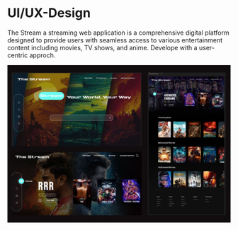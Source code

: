 # UI/UX-Design
 The Stream a streaming web application is a comprehensive digital platform designed to provide users with seamless access to various entertainment content including movies, TV shows, and anime. Develope with a user-centric approch.
 
![image alt](https://github.com/Abhishek-Kushwaha02/The-Stream/blob/11d9cafcf87713b070cd5604dbe5e69b48d93fca/Gray%20Simple%20Shapes%20Blank%20A4%20Document%20Landscape.jpg)
